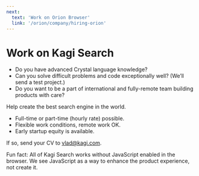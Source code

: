 ```yaml
---
next:
  text: 'Work on Orion Browser'
  link: '/orion/company/hiring-orion'
---
```


# Work on Kagi Search

- Do you have advanced Crystal language knowledge?
- Can you solve difficult problems and code exceptionally well? (We’ll send a test project.)
- Do you want to be a part of international and fully-remote team building products with care?

Help create the best search engine in the world.

- Full-time or part-time (hourly rate) possible.
- Flexible work conditions, remote work OK.
- Early startup equity is available.

If so, send your CV to [vlad@kagi.com](mailto:vlad@kagi.com).

Fun fact: All of Kagi Search works without JavaScript enabled in the browser. We see JavaScript as a way to enhance the product experience, not create it.
